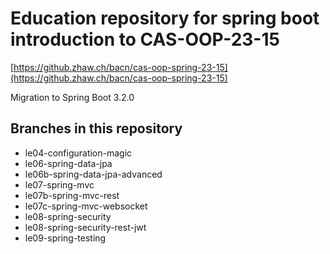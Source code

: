 # Education repository for spring boot introduction to CAS-OOP-23-15

[https://github.zhaw.ch/bacn/cas-oop-spring-23-15](https://github.zhaw.ch/bacn/cas-oop-spring-23-15)

Migration to Spring Boot 3.2.0

## Branches in this repository

- le04-configuration-magic
- le06-spring-data-jpa
- le06b-spring-data-jpa-advanced
- le07-spring-mvc
- le07b-spring-mvc-rest
- le07c-spring-mvc-websocket
- le08-spring-security
- le08-spring-security-rest-jwt
- le09-spring-testing
